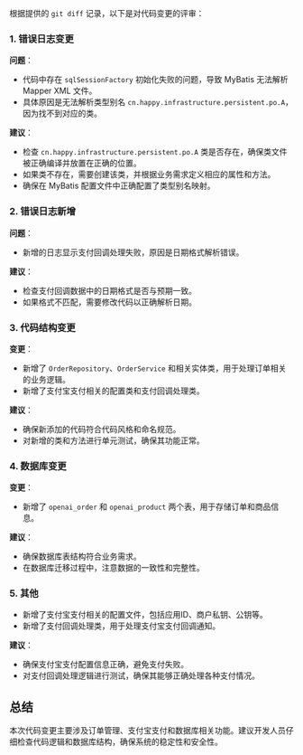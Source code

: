 根据提供的 `git diff` 记录，以下是对代码变更的评审：

### 1. 错误日志变更

**问题**：
- 代码中存在 `sqlSessionFactory` 初始化失败的问题，导致 MyBatis 无法解析 Mapper XML 文件。
- 具体原因是无法解析类型别名 `cn.happy.infrastructure.persistent.po.A`，因为找不到对应的类。

**建议**：
- 检查 `cn.happy.infrastructure.persistent.po.A` 类是否存在，确保类文件被正确编译并放置在正确的位置。
- 如果类不存在，需要创建该类，并根据业务需求定义相应的属性和方法。
- 确保在 MyBatis 配置文件中正确配置了类型别名映射。

### 2. 错误日志新增

**问题**：
- 新增的日志显示支付回调处理失败，原因是日期格式解析错误。

**建议**：
- 检查支付回调数据中的日期格式是否与预期一致。
- 如果格式不匹配，需要修改代码以正确解析日期。

### 3. 代码结构变更

**变更**：
- 新增了 `OrderRepository`、`OrderService` 和相关实体类，用于处理订单相关的业务逻辑。
- 新增了支付宝支付相关的配置类和支付回调处理类。

**建议**：
- 确保新添加的代码符合代码风格和命名规范。
- 对新增的类和方法进行单元测试，确保其功能正常。

### 4. 数据库变更

**变更**：
- 新增了 `openai_order` 和 `openai_product` 两个表，用于存储订单和商品信息。

**建议**：
- 确保数据库表结构符合业务需求。
- 在数据库迁移过程中，注意数据的一致性和完整性。

### 5. 其他

- 新增了支付宝支付相关的配置文件，包括应用ID、商户私钥、公钥等。
- 新增了支付回调处理类，用于处理支付宝支付回调通知。

**建议**：
- 确保支付宝支付配置信息正确，避免支付失败。
- 对支付回调处理逻辑进行测试，确保其能够正确处理各种支付情况。

## 总结

本次代码变更主要涉及订单管理、支付宝支付和数据库相关功能。建议开发人员仔细检查代码逻辑和数据库结构，确保系统的稳定性和安全性。